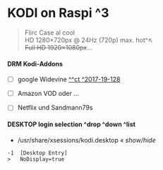 # KODI on Raspi ^3
> Flirc Case al cool  
> HD 1280×720px @ 24Hz (720p) max. hot^:arrow_upper_left:  
> ~~Full HD 1920×1080px~~… 


#### DRM Kodi-Addons
- [ ] google Widevine [ ^^ct ^2017-19-128 ](https://ct.de/y7ve)
- [ ] Amazon VOD oder …
- [ ] Netflix und Sandmann79s


#### DESKTOP login selection ^drop ^down ^list
* /usr/share/xsessions/kodi.desktop _«  show/hide_

```
·1  [Desktop Entry]
>   NoDisplay=true
```